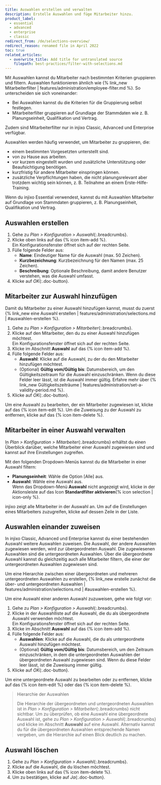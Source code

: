 ```yaml
---
title: Auswahlen erstellen und verwalten
description: Erstelle Auswahlen und füge Mitarbeiter hinzu.
product_label:
  - essential
  - advanced
  - enterprise
  - classic
redirect_from: /de/selections-overview/
redirect_reason: renamed file in April 2022
toc: true
related_articles:
  - overwrite_title: Add title for untranslated source
    filepath: best-practices/filter-with-selections.md
---
```


Mit Auswahlen kannst du Mitarbeiter nach bestimmten Kriterien gruppieren und filtern. Auswahlen funktionieren ähnlich wie {% link_new Mitarbeiterfilter | features/administration/employee-filter.md %}. So unterscheiden sie sich voneinander:

- Bei Auswahlen kannst du die Kriterien für die Gruppierung selbst festlegen.
- Mitarbeiterfilter gruppieren auf Grundlage der Stammdaten wie z.&nbsp;B. Planungseinheit, Qualifikation und Vertrag.

Zudem sind Mitarbeiterfilter nur in injixo Classic, Advanced und Enterprise verfügbar.

Auswahlen werden häufig verwendet, um Mitarbeiter zu gruppieren, die:

- einem bestimmten Vorgesetzten unterstellt sind.
- von zu Hause aus arbeiten.
- vor kurzem eingestellt wurden und zusätzliche Unterstützung oder Beaufsichtigung benötigen.
- kurzfristig für andere Mitarbeiter einspringen können.
- zusätzliche Verpflichtungen haben, die nicht planungsrelevant aber trotzdem wichtig sein können, z.&nbsp;B. Teilnahme an einem Erste-Hilfe-Training.

Wenn du injixo Essential verwendest, kannst du mit Auswahlen Mitarbeiter auf Grundlage von Stammdaten gruppieren, z.&nbsp;B. Planungseinheit, Qualifikation und Vertrag.

## Auswahlen erstellen

1. Gehe zu _Plan > Konfiguration > Auswahl_{:.breadcrumbs}.
2. Klicke oben links auf das {% icon item-add %}.  
    Ein Konfigurationsfenster öffnet sich auf der rechten Seite.
3. Fülle folgende Felder aus:
    - **Name**: Eindeutiger Name für die Auswahl (max. 50 Zeichen).
    - **Kurzbezeichnung**: Kurzbezeichnung für den Namen (max. 25 Zeichen).
    - **Beschreibung**: Optionale Beschreibung, damit andere Benutzer verstehen, was die Auswahl umfasst.
4. Klicke auf _OK_{:.doc-button}.

## Mitarbeiter zur Auswahl hinzufügen

Damit du Mitarbeiter zu einer Auswahl hinzufügen kannst, musst du zuerst {% link_new eine Auswahl erstellen | features/administration/selections.md | #auswahlen-erstellen %}.

1. Gehe zu _Plan > Konfiguration > Mitarbeiter_{:.breadcrumbs}.
2. Klicke auf den Mitarbeiter, den du zu einer Auswahl hinzufügen möchtest.  
   Ein Konfigurationsfenster öffnet sich auf der rechten Seite.
3. Klicke im Abschnitt **Auswahl** auf das {% icon item-add %}.
4. Fülle folgende Felder aus:  
   - **Auswahl**: Klicke auf die Auswahl, zu der du den Mitarbeiter hinzufügen möchtest.
   - (Optional) **Gültig vom/Gültig bis**: Datumsbereich, um den Gültigkeitszeitraum für die Auswahl einzuschränken. Wenn du diese Felder leer lässt, ist die Auswahl immer gültig. Erfahre mehr über {% link_new Gültigkeitszeiträume | features/administration/set-a-validity-period.md %}.
5. Klicke auf _OK_{:.doc-button}.

Um eine Auswahl zu bearbeiten, der ein Mitarbeiter zugewiesen ist, klicke auf das {% icon item-edit %}. Um die Zuweisung zu der Auswahl zu entfernen, klicke auf das {% icon item-delete %}.

## Mitarbeiter in einer Auswahl verwalten

In _Plan > Konfiguration > Mitarbeiter_{:.breadcrumbs} erhältst du einen Überblick darüber, welche Mitarbeiter einer Auswahl zugewiesen sind und kannst auf ihre Einstellungen zugreifen.

Mit den folgenden Dropdown-Menüs kannst du die Mitarbeiter in einer Auswahl filtern:

- **Planungseinheit**: Wähle die Option [Alle] aus.
- **Auswahl**: Wähle eine Auswahl aus.  
   Wenn das Dropdown-Menü **Auswahl** nicht angezeigt wird, klicke in der Aktionsleiste auf das Icon **Standardfilter aktivieren**{% icon selection | icon-only %}.

injixo zeigt alle Mitarbeiter in der Auswahl an. Um auf die Einstellungen eines Mitarbeiters zuzugreifen, klicke auf dessen Zeile in der Liste.

## Auswahlen einander zuweisen

In injixo Classic, Advanced und Enterprise kannst du einer bestehenden Auswahl weitere Auswahlen zuweisen. Die Auswahl, der andere Auswahlen zugewiesen werden, wird zur übergeordneten Auswahl. Die zugewiesenen Auswahlen sind die untergeordneten Auswahlen. Über die übergeordnete Auswahl kannst du gleichzeitig auch alle Mitarbeiter filtern, die einer der untergeordneten Auswahlen zugewiesen sind.

Um eine Hierarchie zwischen einer übergeordneten und mehreren untergeordneten Auswahlen zu erstellen, {% link_new erstelle zunächst die über- und untergeordneten Auswahlen | features/administration/selections.md | #auswahlen-erstellen %}.

Um eine Auswahl einer anderen Auswahl zuzuweisen, gehe wie folgt vor:

1. Gehe zu _Plan > Konfiguration > Auswahl_{:.breadcrumbs}.
2. Klicke in der Auswahlliste auf die Auswahl, die du als übergeordnete Auswahl verwenden möchtest.  
   Ein Konfigurationsfenster öffnet sich auf der rechten Seite.
3. Klicke im Abschnitt **Auswahl** auf das {% icon item-add %}.
4. Fülle folgende Felder aus:  
   - **Auswahlen**: Klicke auf die Auswahl, die du als untergeordnete Auswahl hinzufügen möchtest.
   - (Optional) **Gültig vom/Gültig bis**: Datumsbereich, um den Zeitraum einzuschränken, in dem die untergeordneten Auswahlen der übergeordneten Auswahl zugewiesen sind. Wenn du diese Felder leer lässt, ist die Zuweisung immer gültig.
5. Klicke auf _OK_{:.doc-button}.

Um eine untergeordnete Auswahl zu bearbeiten oder zu entfernen, klicke auf das {% icon item-edit %} oder das {% icon item-delete %}.

> Hierarchie der Auswahlen
>
> Die Hierarchie der übergeordneten und untergeordneten Auswahlen ist in _Plan > Konfiguration > Mitarbeiter_{:.breadcrumbs} nicht sichtbar. Um zu überprüfen, ob eine Auswahl eine übergeordnete Auswahl ist, gehe zu _Plan > Konfiguration > Auswahl_{:.breadcrumbs} und klicke im Abschnitt **Auswahl** auf eine Auswahl. Alternativ kannst du für die übergeordneten Auswahlen entsprechende Namen vergeben, um die Hierarchie auf einen Blick deutlich zu machen.

## Auswahl löschen

1. Gehe zu _Plan > Konfiguration > Auswahl_{:.breadcrumbs}.
2. Klicke auf die Auswahl, die du löschen möchtest.
3. Klicke oben links auf das {% icon item-delete %}.
4. Um zu bestätigen, klicke auf _Ja_{:.doc-button}.
